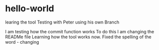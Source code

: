 # hello-world
learing the tool Testing with Peter using his own Branch

I am testing how the commit function works
To do this I am changing the READMe file
Learning how the tool works now.
Fixed the spelling of the word - changing

